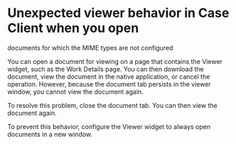 # Unexpected viewer behavior in Case Client when you open
documents for which the MIME types are not configured

You can open a document for viewing on a page that contains the Viewer widget, such as the
Work Details page. You can then download the document, view the document in the
native application, or cancel the operation. However, because the document tab persists in the
viewer window, you cannot view the document again.

To resolve this problem, close the document tab. You can then view the document again.

To prevent this behavior, configure the Viewer widget to always open documents in a new
window.